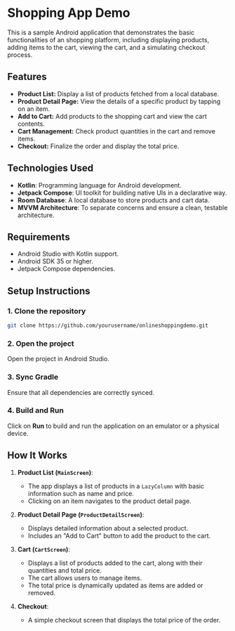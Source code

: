 #  Shopping App Demo

This is a sample Android application that demonstrates the basic functionalities of an shopping platform, including displaying products, adding items to the cart, viewing the cart, and a simulating checkout process.

## Features
- **Product List:** Display a list of products fetched from a local database.
- **Product Detail Page:** View the details of a specific product by tapping on an item.
- **Add to Cart:** Add products to the shopping cart and view the cart contents.
- **Cart Management:** Check product quantities in the cart and remove items.
- **Checkout:** Finalize the order and display the total price.

## Technologies Used
- **Kotlin**: Programming language for Android development.
- **Jetpack Compose**: UI toolkit for building native UIs in a declarative way.
- **Room Database**: A local database to store products and cart data.
- **MVVM Architecture**: To separate concerns and ensure a clean, testable architecture.


## Requirements
- Android Studio with Kotlin support.
- Android SDK 35 or higher.
- Jetpack Compose dependencies.


## Setup Instructions

### 1. Clone the repository
```bash
git clone https://github.com/yourusername/onlineshoppingdemo.git
```

### 2. Open the project
Open the project in Android Studio.

### 3. Sync Gradle
Ensure that all dependencies are correctly synced.

### 4. Build and Run
Click on **Run** to build and run the application on an emulator or a physical device.

## How It Works

1. **Product List (`MainScreen`)**:
   - The app displays a list of products in a `LazyColumn` with basic information such as name and price.
   - Clicking on an item navigates to the product detail page.

2. **Product Detail Page (`ProductDetailScreen`)**:
   - Displays detailed information about a selected product.
   - Includes an "Add to Cart" button to add the product to the cart.

3. **Cart (`CartScreen`)**:
   - Displays a list of products added to the cart, along with their quantities and total price.
   - The cart allows users to manage items.
   - The total price is dynamically updated as items are added or removed.

4. **Checkout**:
   - A simple checkout screen that displays the total price of the order.


